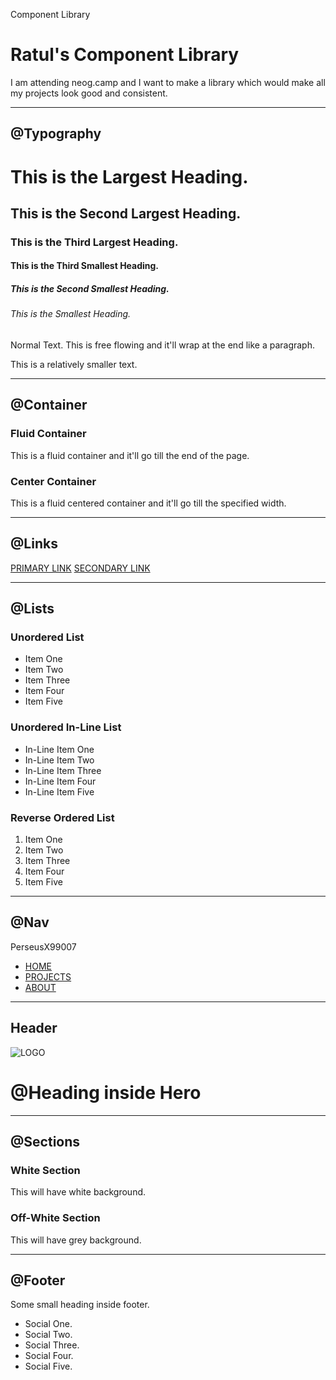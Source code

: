 Component Library

Ratul's Component Library
===========================

I am attending neog.camp and I want to make a library which would make all my projects look good and consistent.

* * *

@Typography
-----------

This is the Largest Heading.
============================

This is the Second Largest Heading.
-----------------------------------

### This is the Third Largest Heading.

#### This is the Third Smallest Heading.

##### This is the Second Smallest Heading.

###### This is the Smallest Heading.

Normal Text. This is free flowing and it'll wrap at the end like a paragraph.

This is a relatively smaller text.

* * *

@Container
----------

### Fluid Container

This is a fluid container and it'll go till the end of the page.

### Center Container

This is a fluid centered container and it'll go till the specified width.

* * *

@Links
------

[PRIMARY LINK](https://www.youtube.com/watch?v=dQw4w9WgXcQ) [SECONDARY LINK](https://www.youtube.com/watch?v=dQw4w9WgXcQ)

* * *

@Lists
------

### Unordered List

*   Item One
*   Item Two
*   Item Three
*   Item Four
*   Item Five

### Unordered In-Line List

*   In-Line Item One
*   In-Line Item Two
*   In-Line Item Three
*   In-Line Item Four
*   In-Line Item Five

### Reverse Ordered List

1.  Item One
2.  Item Two
3.  Item Three
4.  Item Four
5.  Item Five

* * *

@Nav
----

PerseusX99007

*   [HOME](https://www.youtube.com/watch?v=dQw4w9WgXcQ)
*   [PROJECTS](https://www.youtube.com/watch?v=dQw4w9WgXcQ)
*   [ABOUT](https://www.youtube.com/watch?v=dQw4w9WgXcQ)

* * *

Header
------

![LOGO](IMAGES/hero.svg)

@Heading inside Hero
====================

* * *

@Sections
---------

### White Section

This will have white background.

### Off-White Section

This will have grey background.

* * *

@Footer
-------

Some small heading inside footer.

*   Social One.
*   Social Two.
*   Social Three.
*   Social Four.
*   Social Five.
